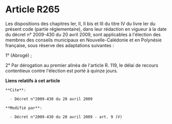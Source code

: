 # Article R265

Les dispositions des chapitres Ier, II, II bis et III du titre IV du livre Ier du présent code (partie réglementaire), dans
leur rédaction en vigueur à la date du décret n° 2009-430 du 20 avril 2009, sont applicables à l'élection des membres des
conseils municipaux en Nouvelle-Calédonie et en Polynésie française, sous réserve des adaptations suivantes : 

1° (Abrogé) ; 

2° Par dérogation au premier alinéa de l'article R. 119, le délai de recours contentieux contre l'élection est porté à quinze
jours.

**Liens relatifs à cet article**

	**Cite**:

	  - Décret n°2009-430 du 20 avril 2009

	**Modifié par**:

	  - Décret n°2009-430 du 20 avril 2009 - art. 9 (V)
